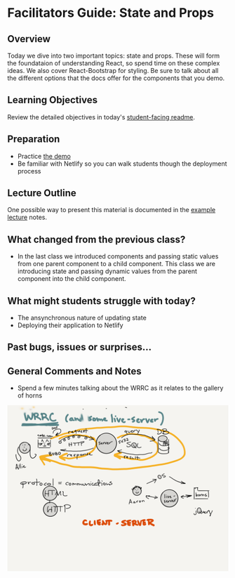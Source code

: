# Facilitators Guide: State and Props

## Overview

Today we dive into two important topics: state and props. These will form the foundataion of understanding React, so spend time on these complex ideas. We also cover React-Bootstrap for styling. Be sure to talk about all the different options that the docs offer for the components that you demo.

## Learning Objectives

Review the detailed objectives in today's [student-facing readme](../README.md).

## Preparation

- Practice [the demo](../demo/)
- Be familiar with Netlify so you can walk students though the deployment process

## Lecture Outline

One possible way to present this material is documented in the [example lecture](./LECTURE-EXAMPLE.md) notes.

## What changed from the previous class?

- In the last class we introduced components and passing static values from one parent component to a child component. This class we are introducing state and passing dynamic values from the parent component into the child component.

## What might students struggle with today?

- The ansynchronous nature of updating state
- Deploying their application to Netlify

## Past bugs, issues or surprises...

## General Comments and Notes

- Spend a few minutes talking about the WRRC as it relates to the gallery of horns

![WRRC for the Horns Gallery](whiteboard-diagrams/wrrc-horns.png)
